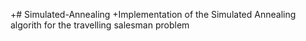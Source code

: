 +# Simulated-Annealing
+Implementation of the Simulated Annealing algorith for the travelling salesman problem
